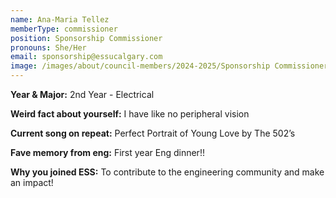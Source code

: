```yaml
---
name: Ana-Maria Tellez
memberType: commissioner
position: Sponsorship Commissioner
pronouns: She/Her
email: sponsorship@essucalgary.com
image: /images/about/council-members/2024-2025/Sponsorship Commissioner.png
---
```


**Year & Major:** 2nd Year - Electrical

**Weird fact about yourself:** I have like no peripheral vision

**Current song on repeat:** Perfect Portrait of Young Love by The 502’s

**Fave memory from eng:** First year Eng dinner!!

**Why you joined ESS:** To contribute to the engineering community and make an impact!
